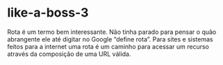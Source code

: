 # like-a-boss-3
Rota é um termo bem interessante. Não tinha parado para pensar o quão abrangente ele até digitar no Google “define rota”. Para sites e sistemas feitos para a internet uma rota é um caminho para acessar um recurso através da composição de uma URL válida.
